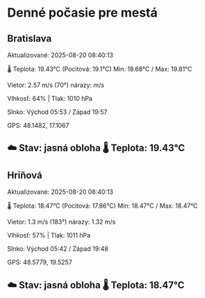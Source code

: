 ﻿# Denné počasie pre mestá

## Bratislava
Aktualizované: 2025-08-20 08:40:13

🌡️ Teplota: 19.43°C 
(Pocitová: 19.1°C)
Min: 18.68°C / Max: 19.81°C

Vietor: 2.57 m/s    (70°) 
nárazy:  m/s

Vlhkosť: 64% | Tlak: 1010 hPa

Slnko: Východ 05:53 / Západ 19:57

GPS: 48.1482, 17.1067

☁️ Stav: jasná obloha        🌡️ Teplota: 19.43°C
---

## Hriňová
Aktualizované: 2025-08-20 08:40:13

🌡️ Teplota: 18.47°C 
(Pocitová: 17.86°C)
Min: 18.47°C / Max: 18.47°C

Vietor: 1.3 m/s (183°)
nárazy: 1.32 m/s

Vlhkosť: 57% | Tlak: 1011 hPa

Slnko: Východ 05:42 / Západ 19:48

GPS: 48.5779, 19.5257

☁️ Stav: jasná obloha        🌡️ Teplota: 18.47°C
---
